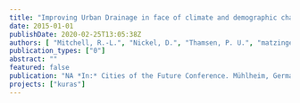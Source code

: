 ```yaml
---
title: "Improving Urban Drainage in face of climate and demographic change: interim results of the joint research project KURAS (Concepts for urban rainwater management, drainage and sewage systems)"
date: 2015-01-01
publishDate: 2020-02-25T13:05:38Z
authors: [ "Mitchell, R.-L.", "Nickel, D.", "Thamsen, P. U.", "matzinger" ]
publication_types: ["0"]
abstract: ""
featured: false
publication: "NA *In:* Cities of the Future Conference. Mühlheim, Germany. 28-30 April 2015"
projects: ["kuras"]
---
```


